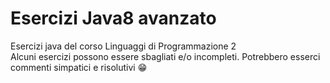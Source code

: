 # Esercizi Java8 avanzato
Esercizi java del corso Linguaggi di Programmazione 2 <br>
Alcuni esercizi possono essere sbagliati e/o incompleti. 
Potrebbero esserci commenti simpatici e risolutivi 😁
